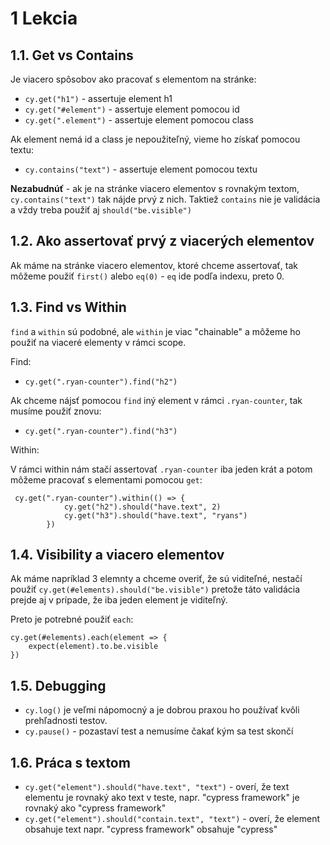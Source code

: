 # 1 Lekcia

## 1.1. Get vs Contains

Je viacero spôsobov ako pracovať s elementom na stránke:

- `cy.get("h1")` - assertuje element h1
- `cy.get("#element")` - assertuje element pomocou id 
- `cy.get(".element")` - assertuje element pomocou class

Ak element nemá id a class je nepoužiteľný, vieme ho získať pomocou textu:

- `cy.contains("text")` - assertuje element pomocou textu

**Nezabudnúť** - ak je na stránke viacero elementov s rovnakým textom, `cy.contains("text")` tak nájde prvý z nich. Taktiež `contains` nie je validácia a vždy treba použiť aj `should("be.visible")`

## 1.2. Ako assertovať prvý z viacerých elementov

Ak máme na stránke viacero elementov, ktoré chceme assertovať, tak môžeme použiť `first()` alebo `eq(0)` - `eq` ide podľa indexu, preto 0.  

## 1.3. Find vs Within

`find` a `within` sú podobné, ale `within` je viac "chainable" a môžeme ho použiť na viaceré elementy v rámci scope. 

Find:

- `cy.get(".ryan-counter").find("h2")`

Ak chceme nájsť pomocou `find` iný element v rámci `.ryan-counter`, tak musíme použiť znovu:

- `cy.get(".ryan-counter").find("h3")`

Within:

V rámci within nám stačí assertovať `.ryan-counter` iba jeden krát a potom môžeme pracovať s elementami pomocou `get`:

```
 cy.get(".ryan-counter").within(() => {
            cy.get("h2").should("have.text", 2)
            cy.get("h3").should("have.text", "ryans")
        })
```

## 1.4. Visibility a viacero elementov

Ak máme napríklad 3 elemnty a chceme overiť, že sú viditeľné, nestačí použiť `cy.get(#elements).should("be.visible")` pretože táto validácia prejde aj v prípade, že iba jeden element je viditeľný.

Preto je potrebné použiť `each`:

```
cy.get(#elements).each(element => {
    expect(element).to.be.visible
})

```

## 1.5. Debugging

- `cy.log()` je veľmi nápomocný a je dobrou praxou ho používať kvôli prehľadnosti testov.
- `cy.pause()` - pozastaví test a nemusíme čakať kým sa test skončí

## 1.6. Práca s textom

- `cy.get("element").should("have.text", "text")` - overí, že text elementu je rovnaký ako text v teste, napr. "cypress framework" je rovnaký ako "cypress framework"
- `cy.get("element").should("contain.text", "text")` - overí, že element obsahuje text napr. "cypress framework" obsahuje "cypress"

